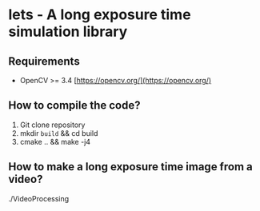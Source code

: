 # lets - A long exposure time simulation library

## Requirements

* OpenCV >= 3.4 [https://opencv.org/](https://opencv.org/)

## How to compile the code?

1. Git clone repository
2. mkdir `build` && cd build
3. cmake .. && make -j4

## How to make a long exposure time image from a video?
./VideoProcessing <path-to-video-file>
